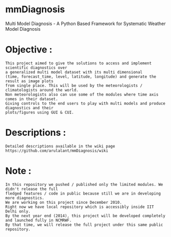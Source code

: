 mmDiagnosis
===========

Multi Model Diagnosis - A Python Based Framework for Systematic Weather Model Diagnosis


Objective :
===========
    This project aimed to give the solutions to access and implement scientific diagnostics over
    a generalized multi model dataset with its multi dimensional  
    (time, forecast_time, level, latitude, longitude) and generate the result as image plots
    from single place. This will be used by the meteorologists / climatologists around the world. 
    Non meteorologists also can use some of the modules where time axis comes in their dataset. 
    Giving controls to the end users to play with multi models and produce diagnostics and their
    plots/figures using GUI & CUI.


Descriptions :
=============
        
    Detailed descriptions available in the wiki page https://github.com/arulalant/mmDiagnosis/wiki
    

Note :
======

    In this repository we pushed / published only the limited modules. We didn't release the full 
    fledged features / code in public because still we are in developing more diagnostics. 
    We are working on this project since December 2010.
    Right now we have local repository which is accessibly inside IIT Delhi only. 
    By the next year end (2014), this project will be developed completely and launched fully in NCMRWF.
    By that time, we will release the full project under this same public repository.
